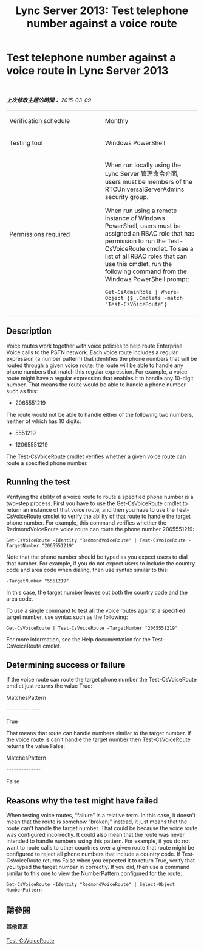 ﻿---
title: 'Lync Server 2013: Test telephone number against a voice route'
TOCTitle: Test telephone number against a voice route
ms:assetid: 9a77ed6d-9394-4bef-9344-3d91b6959b97
ms:mtpsurl: https://technet.microsoft.com/zh-tw/library/Dn725211(v=OCS.15)
ms:contentKeyID: 62335924
ms.date: 08/10/2015
mtps_version: v=OCS.15
ms.translationtype: HT
---

# Test telephone number against a voice route in Lync Server 2013

 

_**上次修改主題的時間：** 2015-03-09_


<table>
<colgroup>
<col style="width: 50%" />
<col style="width: 50%" />
</colgroup>
<tbody>
<tr class="odd">
<td><p>Verification schedule</p></td>
<td><p>Monthly</p></td>
</tr>
<tr class="even">
<td><p>Testing tool</p></td>
<td><p>Windows PowerShell</p></td>
</tr>
<tr class="odd">
<td><p>Permissions required</p></td>
<td><p>When run locally using the Lync Server 管理命令介面, users must be members of the RTCUniversalServerAdmins security group.</p>
<p>When run using a remote instance of Windows PowerShell, users must be assigned an RBAC role that has permission to run the Test-CsVoiceRoute cmdlet. To see a list of all RBAC roles that can use this cmdlet, run the following command from the Windows PowerShell prompt:</p>
<p><code>Get-CsAdminRole | Where-Object {$_.Cmdlets -match &quot;Test-CsVoiceRoute&quot;}</code></p></td>
</tr>
</tbody>
</table>


## Description

Voice routes work together with voice policies to help route Enterprise Voice calls to the PSTN network. Each voice route includes a regular expression (a number pattern) that identifies the phone numbers that will be routed through a given voice route: the route will be able to handle any phone numbers that match this regular expression. For example, a voice route might have a regular expression that enables it to handle any 10-digit number. That means the route would be able to handle a phone number such as this:

  - 2065551219

The route would not be able to handle either of the following two numbers, neither of which has 10 digits:

  - 5551219

  - 12065551219

The Test-CsVoiceRoute cmdlet verifies whether a given voice route can route a specified phone number.

## Running the test

Verifying the ability of a voice route to route a specified phone number is a two-step process. First you have to use the Get-CsVoiceRoute cmdlet to return an instance of that voice route, and then you have to use the Test-CsVoiceRoute cmdlet to verify the ability of that route to handle the target phone number. For example, this command verifies whether the RedmondVoiceRoute voice route can route the phone number 2065551219:

`Get-CsVoiceRoute -Identity "RedmondVoiceRoute" | Test-CsVoiceRoute -TargetNumber "2065551219"`

Note that the phone number should be typed as you expect users to dial that number. For example, if you do not expect users to include the country code and area code when dialing, then use syntax similar to this:

`-TargetNumber "5551219"`

In this case, the target number leaves out both the country code and the area code.

To use a single command to test all the voice routes against a specified target number, use syntax such as the following:

`Get-CsVoiceRoute | Test-CsVoiceRoute -TargetNumber "2065551219"`

For more information, see the Help documentation for the Test-CsVoiceRoute cmdlet.

## Determining success or failure

If the voice route can route the target phone number the Test-CsVoiceRoute cmdlet just returns the value True:

MatchesPattern

\--------------

True

That means that route can handle numbers similar to the target number. If the voice route is can't handle the target number then Test-CsVoiceRoute returns the value False:

MatchesPattern

\--------------

False

## Reasons why the test might have failed

When testing voice routes, “failure” is a relative term. In this case, it doesn’t mean that the route is somehow “broken;” instead, it just means that the route can't handle the target number. That could be because the voice route was configured incorrectly. It could also mean that the route was never intended to handle numbers using this pattern. For example, if you do not want to route calls to other countries over a given route that route might be configured to reject all phone numbers that include a country code. If Test-CsVoiceRoute returns False when you expected it to return True, verify that you typed the target number in correctly. If you did, then use a command similar to this one to view the NumberPattern configured for the route:

`Get-CsVoiceRoute -Identity "RedmondVoiceRoute" | Select-Object NumberPattern`

## 請參閱

#### 其他資源

[Test-CsVoiceRoute](https://docs.microsoft.com/en-us/powershell/module/skype/Test-CsVoiceRoute)

